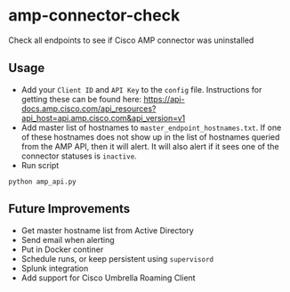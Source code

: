 # amp-connector-check
Check all endpoints to see if Cisco AMP connector was uninstalled

## Usage
- Add your `Client ID` and `API Key` to the `config` file. Instructions for getting these can be found here: https://api-docs.amp.cisco.com/api_resources?api_host=api.amp.cisco.com&api_version=v1
- Add master list of hostnames to `master_endpoint_hostnames.txt`. If one of these hostnames does not show up in the list of hostnames queried from the AMP API, then it will alert. It will also alert if it sees one of the connector statuses is `inactive`.
- Run script
```
python amp_api.py
```

## Future Improvements
- Get master hostname list from Active Directory
- Send email when alerting
- Put in Docker continer
- Schedule runs, or keep persistent using `supervisord`
- Splunk integration
- Add support for Cisco Umbrella Roaming Client